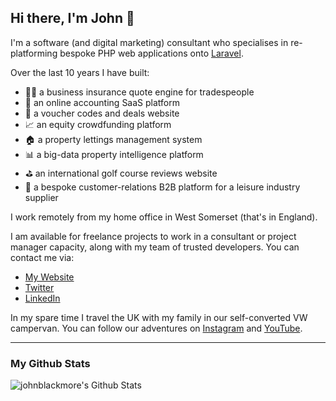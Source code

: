 ## Hi there, I'm John 👋

I'm a software (and digital marketing) consultant who specialises in re-platforming bespoke PHP web applications onto [Laravel](https://laravel.com/).

Over the last 10 years I have built:

- 👷‍♂️ a business insurance quote engine for tradespeople
- 🏦 an online accounting SaaS platform
- 🤑 a voucher codes and deals website
- 📈 an equity crowdfunding platform
- 🏠 a property lettings management system
- 📊 a big-data property intelligence platform
- ⛳️ an international golf course reviews website
- 🚐 a bespoke customer-relations B2B platform for a leisure industry supplier

I work remotely from my home office in West Somerset (that's in England). 

I am available for freelance projects to work in a consultant or project manager capacity, along with my team of trusted developers. You can contact me via:

- [My Website](https://johnblackmore.com/)
- [Twitter](http://twitter.com/johnblackmore)
- [LinkedIn](https://uk.linkedin.com/in/johnblackmore)

In my spare time I travel the UK with my family in our self-converted VW campervan. You can follow our adventures on [Instagram](https://www.instagram.com/t4.family/) and [YouTube](https://www.youtube.com/c/T4Family).

-----

### My Github Stats

![johnblackmore's Github Stats](https://github-readme-stats.vercel.app/api?username=johnblackmore&count_private=true&show_icons=true)
